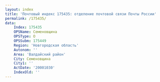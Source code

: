 ```yaml
---
layout: index
title: 'Почтовый индекс 175435: отделение почтовой связи Почты России'
permalink: /175435/
data:
    Index: 175435
    OPSName: Семеновщина
    OPSType: О
    OPSSubm: 175449
    Region: 'Новгородская область'
    Autonom: ''
    Area: 'Валдайский район'
    City: Семеновщина
    City1: ''
    ActDate: '20001030'
    IndexOld: ''
---
```

